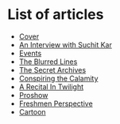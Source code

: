 <!-- TITLE: Verba Maximus 2018 -->
<!-- SUBTITLE: A quick look at the magazine. -->

# List of articles
- [Cover](/news/fests/vm-18/cover) 
- [An Interview with Suchit Kar](/news/fests/vm-18/interviewwithsuchit)
- [Events](/news/fests/vm-18/events)
- [The Blurred Lines](/news/fests/vm-18/blurredlines)
- [The Secret Archives](/news/fests/vm-18/secretarchives)
- [Conspiring the Calamity](/news/fests/vm-18/conspiringthecalamity)
- [A Recital In Twilight](/news/fests/vm-18/recitalintwilight)
- [Proshow](/news/fests/vm-18/proshow)
- [Freshmen Perspective](/news/fests/vm-18/freshmenpersp)
- [Cartoon](/news/fests/vm-18/cartoon)
